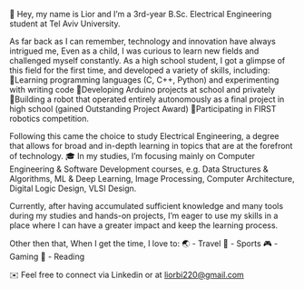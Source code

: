 🙋 Hey, my name is Lior and I’m a 3rd-year B.Sc. Electrical Engineering student at Tel Aviv University.

As far back as I can remember, technology and innovation have always intrigued me,
Even as a child, I was curious to learn new fields and challenged myself constantly.
As a high school student, I got a glimpse of this field for the first time, and developed a variety of skills, including:
🔹Learning programming languages (C, C++, Python) and experimenting with writing code
🔹Developing Arduino projects at school and privately
🔹Building a robot that operated entirely autonomously as a final project in high school
 (gained Outstanding Project Award)
🔹Participating in FIRST robotics competition.

Following this came the choice to study Electrical Engineering, a degree that allows for broad and in-depth learning in topics that are at the forefront of technology.
🎓 In my studies, I’m focusing mainly on Computer Engineering & Software Development courses, e.g.
Data Structures & Algorithms, ML & Deep Learning, Image Processing, Computer Architecture, Digital Logic Design, VLSI Design.

Currently, after having accumulated sufficient knowledge and many tools during my studies and hands-on projects, I’m eager to use my skills in a place where I can have a greater impact and keep the learning process.

Other then that, When I get the time, I love to:
🌏 - Travel 🏀 - Sports 🎮 - Gaming 📖 - Reading

✉️ Feel free to connect via Linkedin or at liorbi220@gmail.com
